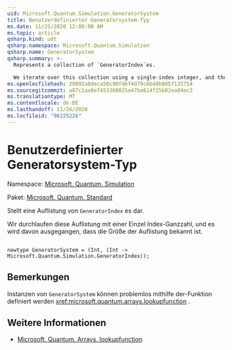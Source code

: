```yaml
---
uid: Microsoft.Quantum.Simulation.GeneratorSystem
title: Benutzerdefinierter Generatorsystem-Typ
ms.date: 11/25/2020 12:00:00 AM
ms.topic: article
qsharp.kind: udt
qsharp.namespace: Microsoft.Quantum.Simulation
qsharp.name: GeneratorSystem
qsharp.summary: >-
  Represents a collection of `GeneratorIndex`es.

  We iterate over this collection using a single-index integer, and the size of the collection is assumed to be known.
ms.openlocfilehash: 20092a8deca50c90f46f4d79c6b40b805f135754
ms.sourcegitcommit: a87c1aa8e7453360025e47ba614f25b02ea84ec3
ms.translationtype: MT
ms.contentlocale: de-DE
ms.lasthandoff: 11/26/2020
ms.locfileid: "96225226"
---
```

# <a name="generatorsystem-user-defined-type"></a>Benutzerdefinierter Generatorsystem-Typ

Namespace: [Microsoft. Quantum. Simulation](xref:Microsoft.Quantum.Simulation)

Paket: [Microsoft. Quantum. Standard](https://nuget.org/packages/Microsoft.Quantum.Standard)


Stellt eine Auflistung von `GeneratorIndex` es dar.

Wir durchlaufen diese Auflistung mit einer Einzel Index-Ganzzahl, und es wird davon ausgegangen, dass die Größe der Auflistung bekannt ist.

```qsharp

newtype GeneratorSystem = (Int, (Int -> Microsoft.Quantum.Simulation.GeneratorIndex));
```



## <a name="remarks"></a>Bemerkungen

Instanzen von `GeneratorSystem` können problemlos mithilfe der-Funktion definiert werden <xref:microsoft.quantum.arrays.lookupfunction> .

## <a name="see-also"></a>Weitere Informationen

- [Microsoft. Quantum. Arrays. lookupfunction](xref:Microsoft.Quantum.Arrays.LookupFunction)